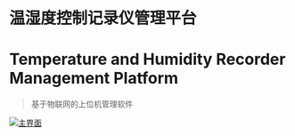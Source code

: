 # 温湿度控制记录仪管理平台
# Temperature and Humidity Recorder Management Platform

> 基于物联网的上位机管理软件


[![主界面](https://s1.ax1x.com/2020/10/08/0wuBlV.jpg)](https://imgchr.com/i/0wuBlV)
